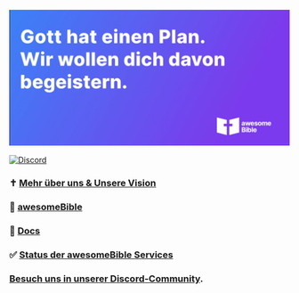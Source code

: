 [![Gott hat einen Plan. Wir wollen dich davon begeistern.](/images/gh-organisation-readme.webp)](https://awesomebible.de)

[![Discord](https://img.shields.io/discord/940887747130957844?color=5865F2&logo=discord&logoColor=white)](https://chat.awesomebible.de)

### ✝️ [Mehr über uns & Unsere Vision](https://docs.awesomebible.de/vision/)

### 📘 [awesomeBible](https://awesomebible.de)

### 📖 [Docs](https://docs.awesomebible.de)

### ✅ [Status der awesomeBible Services](https://status.awesomebible.de)

### [Besuch uns in unserer Discord-Community](https://chat.awesomebible.de).
